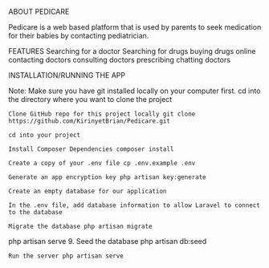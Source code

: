 ABOUT PEDICARE

Pedicare is a web based platform that is used by parents to seek medication for their babies by contacting pediatrician.

FEATURES
Searching for a doctor 
Searching for drugs
buying drugs online
contacting doctors
consulting doctors
prescribing 
chatting doctors


INSTALLATION/RUNNING THE APP

Note: Make sure you have git installed locally on your computer first. cd into the directory where you want to clone the project

    Clone GitHub repo for this project locally git clone https://github.com/KirinyetBrian/Pedicare.git

    cd into your project

    Install Composer Dependencies composer install

    Create a copy of your .env file cp .env.example .env

    Generate an app encryption key php artisan key:generate

    Create an empty database for our application

    In the .env file, add database information to allow Laravel to connect to the database

    Migrate the database php artisan migrate

php artisan serve 9. Seed the database php artisan db:seed

    Run the server php artisan serve
